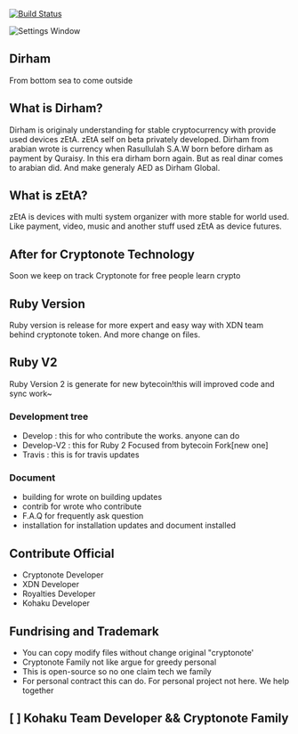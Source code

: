 [![Build Status](https://travis-ci.org/FndNur1Labs/DirhamCli.svg?branch=master)](https://travis-ci.org/FndNur1Labs/DirhamCli/)

![Settings Window](http://decaf.kouhi.me/lovelive/images/4/46/Ruby_smile_r918_t.jpg)

## Dirham
From bottom sea to come outside

## What is Dirham?
Dirham is originaly understanding for stable cryptocurrency with provide used devices zEtA. zEtA self on beta
privately developed. Dirham from arabian wrote is currency when Rasullulah S.A.W born before dirham as payment
by Quraisy. In this era dirham born again. But as real dinar comes to arabian did. And make generaly AED as
Dirham Global.

## What is zEtA?
zEtA is devices with multi system organizer with more stable for world used. Like payment, video, music and another stuff used zEtA as device futures.

## After for Cryptonote Technology
Soon we keep on track Cryptonote for free people learn crypto

## Ruby Version
Ruby version is release for more expert and easy way with XDN team behind cryptonote token. And more change on files.

## Ruby V2
Ruby Version 2 is generate for new bytecoin!this will improved code and sync work~

### Development tree
- Develop : this for who contribute the works. anyone can do
- Develop-V2 : this for Ruby 2 Focused from bytecoin Fork[new one]
- Travis : this is for travis updates

### Document
- building for wrote on building updates
- contrib for wrote who contribute
- F.A.Q for frequently ask question
- installation for installation updates and document installed

## Contribute Official
- Cryptonote Developer
- XDN Developer
- Royalties Developer
- Kohaku Developer

## Fundrising and Trademark
- You can copy modify files without change original "cryptonote'
- Cryptonote Family not like argue for greedy personal
- This is open-source so no one claim tech we family
- For personal contract this can do. For personal project not here. We help together


## [  ] Kohaku Team Developer && Cryptonote Family
